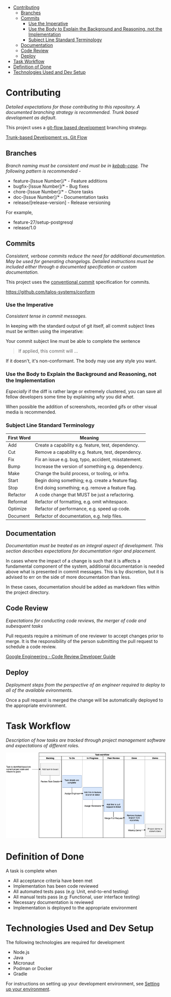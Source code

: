 <!-- TOC -->

- [Contributing](#contributing)
  - [Branches](#branches)
  - [Commits](#commits)
    - [Use the Imperative](#use-the-imperative)
    - [Use the Body to Explain the Background and Reasoning, not the Implementation](#use-the-body-to-explain-the-background-and-reasoning-not-the-implementation)
    - [Subject Line Standard Terminology](#subject-line-standard-terminology)
  - [Documentation](#documentation)
  - [Code Review](#code-review)
  - [Deploy](#deploy)
- [Task Workflow](#task-workflow)
- [Definition of Done](#definition-of-done)
- [Technologies Used and Dev Setup](#technologies-used-and-dev-setup)

<!-- /TOC -->

# Contributing

<a id="markdown-contributing" name="contributing"></a>
_Detailed expectations for those contributing to this repository. A documented branching strategy is recommended. Trunk based development as default._

This project uses a [git-flow based development](https://www.atlassian.com/git/tutorials/comparing-workflows/gitflow-workflow) branching strategy.

[Trunk-based Development vs. Git Flow](https://www.toptal.com/software/trunk-based-development-git-flow)

## Branches

<a id="markdown-branches" name="branches"></a>
_Branch naming must be consistent and must be in [kebab-case](https://en.toolpage.org/tool/kebabcase). The following pattern is recommended -_

- feature-[Issue Number]/\* - Feature additions
- bugfix-[Issue Number]/\* - Bug fixes
- chore-[Issue Number]/\* - Chore tasks
- doc-[Issue Number]/\* - Documentation tasks
- release/[release-version] - Release versioning

For example,

- feature-27/setup-postgresql
- release/1.0

## Commits

<a id="markdown-commits" name="commits"></a>
_Consistent, verbose commits reduce the need for additional documentation. May be used for generating changelogs. Detailed instructions must be included either through a documented specification or custom documentation._

This project uses the [conventional commit](https://www.conventionalcommits.org/en/v1.0.0-beta.4/) specification for commits.

https://github.com/talos-systems/conform

### Use the Imperative

<a id="markdown-use-the-imperative" name="use-the-imperative"></a>
_Consistent tense in commit messages._

In keeping with the standard output of git itself, all commit subject lines must be written using the imperative:

Your commit subject line must be able to complete the sentence

> If applied, this commit will ...

If it doesn't, it's non-conformant. The body may use any style you want.

### Use the Body to Explain the Background and Reasoning, not the Implementation

<a id="markdown-use-the-body-to-explain-the-background-and-reasoning-not-the-implementation" name="use-the-body-to-explain-the-background-and-reasoning-not-the-implementation"></a>

_Especially_ if the diff is rather large or extremely clustered, you can save all fellow developers some time by explaining _why_ you did _what_.

When possible the addition of screenshots, recorded gifs or other visual media is recommended.

### Subject Line Standard Terminology

<a id="markdown-subject-line-standard-terminology" name="subject-line-standard-terminology"></a>

| First Word | Meaning                                              |
| ---------- | ---------------------------------------------------- |
| Add        | Create a capability e.g. feature, test, dependency.  |
| Cut        | Remove a capability e.g. feature, test, dependency.  |
| Fix        | Fix an issue e.g. bug, typo, accident, misstatement. |
| Bump       | Increase the version of something e.g. dependency.   |
| Make       | Change the build process, or tooling, or infra.      |
| Start      | Begin doing something; e.g. create a feature flag.   |
| Stop       | End doing something; e.g. remove a feature flag.     |
| Refactor   | A code change that MUST be just a refactoring.       |
| Reformat   | Refactor of formatting, e.g. omit whitespace.        |
| Optimize   | Refactor of performance, e.g. speed up code.         |
| Document   | Refactor of documentation, e.g. help files.          |

## Documentation

<a id="markdown-documentation" name="documentation"></a>
_Documentation must be treated as an integral aspect of development. This section describes expectations for documentation rigor and placement._

In cases where the impact of a change is such that it is affects a fundamental component of the system, additional documentation is needed above what is presented in commit messages. This is by discretion, but it is advised to err on the side of more documentation than less.

In these cases, documentation should be added as markdown files within the project directory.

## Code Review

<a id="markdown-code-review" name="code-review"></a>
_Expectations for conducting code reviews, the merger of code and subesquent tasks_

Pull requests require a minimum of one reviewer to accept changes prior to merge. It is the responsibility of the person submitting the pull request to schedule a code review.

[Google Engineering - Code Review Developer Guide](https://google.github.io/eng-practices/review/)

## Deploy

<a id="markdown-deploy" name="deploy"></a>
_Deployment steps from the perspective of an engineer required to deploy to all of the available evironments._

Once a pull request is merged the change will be automatically deployed to the appropriate environment.

# Task Workflow

<a id="markdown-task-workflow" name="task-workflow"></a>
_Description of how tasks are tracked through project management software and expectations of different roles._

![Task Workflow Diagram](task%20workflow.png)

# Definition of Done

<a id="markdown-definition-of-done" name="definition-of-done"></a>
A task is complete when

- All acceptance criteria have been met
- Implementation has been code reviewed
- All automated tests pass (e.g: Unit, end-to-end testing)
- All manual tests pass (e.g: Functional, user interface testing)
- Necessary documentation is reviewed
- Implementation is deployed to the appropriate environment

# Technologies Used and Dev Setup

<a id="markdown-technologies-used-and-dev-setup" name="technologies-used-and-dev-setup"></a>
The following technologies are required for development

- Node.js
- Java
- Micronaut
- Podman or Docker
- Gradle

For instructions on setting up your development environment, see [Setting up your environment](https://objectcomputing.github.io/check-ins/getting-started/setup/).
